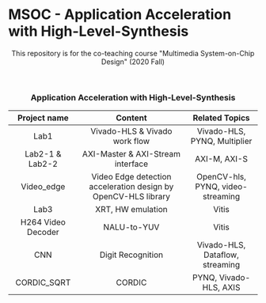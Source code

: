 # MSOC - Application Acceleration with High-Level-Synthesis 
<p align="center">
This repository is for the co-teaching course "Multimedia System-on-Chip Design" (2020 Fall)
</p>


<!-- PROJECT LOGO -->
<br />
<p align="center">

  <h3 align="center">Application Acceleration with High-Level-Synthesis </h3>
  
</p>



|    Project name    |                            Content                             |          Related Topics           |
|:------------------:|:--------------------------------------------------------------:|:---------------------------------:|
|        Lab1        |                 Vivado-HLS & Vivado work flow                  |   Vivado-HLS, PYNQ, Multiplier    |
|  Lab2-1 & Lab2-2   |               AXI-Master & AXI-Stream interface                |           AXI-M, AXI-S            |
|     Video_edge     | Video Edge detection acceleration design by OpenCV-HLS library | OpenCV-hls, PYNQ, video-streaming |
|        Lab3        |                       XRT, HW emulation                        |               Vitis               |
| H264 Video Decoder |                          NALU-to-YUV                           |               Vitis               |
|        CNN         |                       Digit Recognition                        |  Vivado-HLS, Dataflow, streaming  |
|    CORDIC_SQRT     |                             CORDIC                             |      PYNQ, Vivado-HLS, AXIS       |





